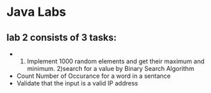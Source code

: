 # Java Labs 
## lab 2 consists of 3 tasks:
-  1) Implement 1000  random elements and get their maximum and minimum. 2)search for a value by Binary Search Algorithm
-  Count Number of Occurance for a word in a sentance
-  Validate that the input is a valid IP address 
